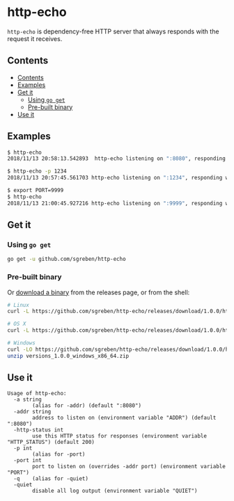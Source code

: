 # http-echo

`http-echo` is dependency-free HTTP server that always responds with the request it receives.

## Contents

<!-- TOC -->

- [Contents](#contents)
- [Examples](#examples)
- [Get it](#get-it)
    - [Using `go get`](#using-go-get)
    - [Pre-built binary](#pre-built-binary)
- [Use it](#use-it)

<!-- /TOC -->


## Examples

```sh
$ http-echo
2018/11/13 20:58:13.542893  http-echo listening on ":8080", responding with HTTP 200 (OK)
```

```sh
$ http-echo -p 1234
2018/11/13 20:57:45.561703 http-echo listening on ":1234", responding with HTTP 200 (OK)
```

```sh
$ export PORT=9999
$ http-echo
2018/11/13 21:00:45.927216 http-echo listening on ":9999", responding with HTTP 200 (OK)
```

## Get it

### Using `go get`

```sh
go get -u github.com/sgreben/http-echo
```

### Pre-built binary

Or [download a binary](https://github.com/sgreben/http-echo/releases/latest) from the releases page, or from the shell:

```sh
# Linux
curl -L https://github.com/sgreben/http-echo/releases/download/1.0.0/http-echo_1.0.0_linux_x86_64.tar.gz | tar xz

# OS X
curl -L https://github.com/sgreben/http-echo/releases/download/1.0.0/http-echo_1.0.0_osx_x86_64.tar.gz | tar xz

# Windows
curl -LO https://github.com/sgreben/http-echo/releases/download/1.0.0/http-echo_1.0.0_windows_x86_64.zip
unzip versions_1.0.0_windows_x86_64.zip
```

## Use it

```text
Usage of http-echo:
  -a string
    	(alias for -addr) (default ":8080")
  -addr string
    	address to listen on (environment variable "ADDR") (default ":8080")
  -http-status int
    	use this HTTP status for responses (environment variable "HTTP_STATUS") (default 200)
  -p int
    	(alias for -port)
  -port int
    	port to listen on (overrides -addr port) (environment variable "PORT")
  -q	(alias for -quiet)
  -quiet
    	disable all log output (environment variable "QUIET")
```
